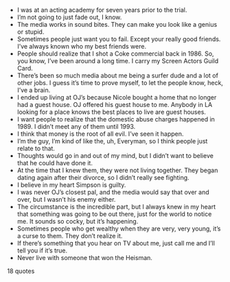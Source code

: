  - I was at an acting academy for seven years prior to the trial.
 - I’m not going to just fade out, I know.
 - The media works in sound bites. They can make you look like a genius or stupid.
 - Sometimes people just want you to fail. Except your really good friends. I’ve always known who my best friends were.
 - People should realize that I shot a Coke commercial back in 1986. So, you know, I’ve been around a long time. I carry my Screen Actors Guild Card.
 - There’s been so much media about me being a surfer dude and a lot of other jobs. I guess it’s time to prove myself, to let the people know, heck, I’ve a brain.
 - I ended up living at OJ’s because Nicole bought a home that no longer had a guest house. OJ offered his guest house to me. Anybody in LA looking for a place knows the best places to live are guest houses.
 - I want people to realize that the domestic abuse charges happened in 1989. I didn’t meet any of them until 1993.
 - I think that money is the root of all evil. I’ve seen it happen.
 - I’m the guy, I’m kind of like the, uh, Everyman, so I think people just relate to that.
 - Thoughts would go in and out of my mind, but I didn’t want to believe that he could have done it.
 - At the time that I knew them, they were not living together. They began dating again after their divorce, so I didn’t really see fighting.
 - I believe in my heart Simpson is guilty.
 - I was never OJ’s closest pal, and the media would say that over and over, but I wasn’t his enemy either.
 - The circumstance is the incredible part, but I always knew in my heart that something was going to be out there, just for the world to notice me. It sounds so cocky, but it’s happening.
 - Sometimes people who get wealthy when they are very, very young, it’s a curse to them. They don’t realize it.
 - If there’s something that you hear on TV about me, just call me and I’ll tell you if it’s true.
 - Never live with someone that won the Heisman.

18 quotes